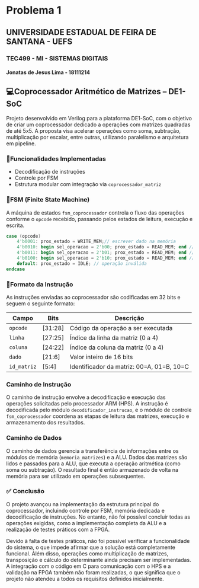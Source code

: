 # Problema 1

## UNIVERSIDADE ESTADUAL DE FEIRA DE SANTANA - UEFS
### TEC499 - MI - SISTEMAS DIGITAIS
#### Jonatas de Jesus Lima - 18111214

## 💻Coprocessador Aritmético de Matrizes – DE1-SoC

Projeto desenvolvido em Verilog para a plataforma DE1-SoC, com o objetivo de criar um coprocessador dedicado a operações com matrizes quadradas de até 5x5. A proposta visa acelerar operações como soma, subtração, multiplicação por escalar, entre outras, utilizando paralelismo e arquitetura em pipeline.

### 🔧Funcionalidades Implementadas

- Decodificação de instruções
- Controle por FSM
- Estrutura modular com integração via `coprocessador_matriz`

### 🧠FSM (Finite State Machine)

A máquina de estados `fsm_coprocessador` controla o fluxo das operações conforme o `opcode` recebido, passando pelos estados de leitura, execução e escrita.

```verilog
case (opcode)
    4'b0001: prox_estado = WRITE_MEM;// escrever dado na memória
    4'b0010: begin sel_operacao = 2'b00; prox_estado = READ_MEM; end // soma
    4'b0011: begin sel_operacao = 2'b01; prox_estado = READ_MEM; end // subtração
    4'b0100: begin sel_operacao = 2'b10; prox_estado = READ_MEM; end // oposto
    default: prox_estado = IDLE; // operação inválida
endcase
```

### 🧾Formato da Instrução

As instruções enviadas ao coprocessador são codificadas em 32 bits e seguem o seguinte formato:

| Campo       | Bits       | Descrição                          |
|-------------|------------|------------------------------------|
| `opcode`    | [31:28]    | Código da operação a ser executada |
| `linha`     | [27:25]    | Índice da linha da matriz (0 a 4)  |
| `coluna`    | [24:22]    | Índice da coluna da matriz (0 a 4) |
| `dado`      | [21:6]     | Valor inteiro de 16 bits           |
| `id_matriz` | [5:4]      | Identificador da matriz: 00=A, 01=B, 10=C |


### Caminho de Instrução

O caminho de instrução envolve a decodificação e execução das operações solicitadas pelo processador ARM (HPS). A instrução é decodificada pelo módulo `decodificador_instrucao`, e o módulo de controle `fsm_coprocessador` coordena as etapas de leitura das matrizes, execução e armazenamento dos resultados.

### Caminho de Dados

O caminho de dados gerencia a transferência de informações entre os módulos de memória (`memoria_matrizes`) e a ALU. Dados das matrizes são lidos e passados para a ALU, que executa a operação aritmética (como soma ou subtração). O resultado final é então armazenado de volta na memória para ser utilizado em operações subsequentes.


### ✅ Conclusão

O projeto avançou na implementação da estrutura principal do coprocessador, incluindo controle por FSM, memória dedicada e decodificação de instruções. No entanto, não foi possível concluir todas as operações exigidas, como a implementação completa da ALU e a realização de testes práticos com a FPGA. 

Devido à falta de testes práticos, não foi possível verificar a funcionalidade do sistema, o que impede afirmar que a solução está completamente funcional. Além disso, operações como multiplicação de matrizes, transposição e cálculo do determinante ainda precisam ser implementadas. A integração com o código em C para comunicação com o HPS e a validação na FPGA também não foram realizadas, o que significa que o projeto não atendeu a todos os requisitos definidos inicialmente.
